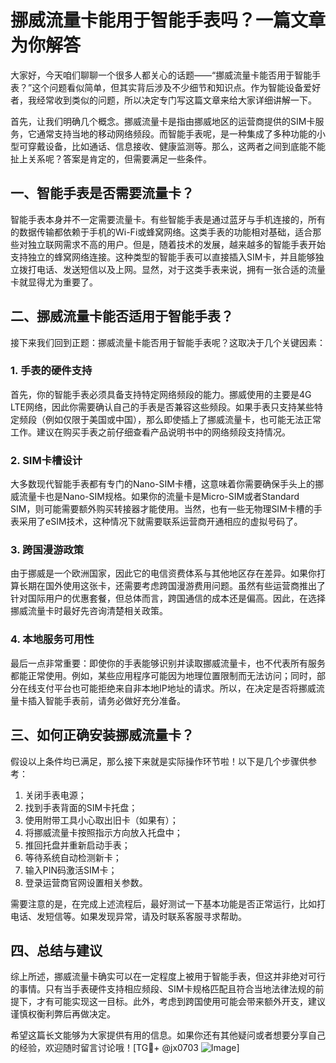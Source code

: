 # 挪威流量卡能用于智能手表吗？一篇文章为你解答

大家好，今天咱们聊聊一个很多人都关心的话题——“挪威流量卡能否用于智能手表？”这个问题看似简单，但其实背后涉及不少细节和知识点。作为智能设备爱好者，我经常收到类似的问题，所以决定专门写这篇文章来给大家详细讲解一下。

首先，让我们明确几个概念。挪威流量卡是指由挪威地区的运营商提供的SIM卡服务，它通常支持当地的移动网络频段。而智能手表呢，是一种集成了多种功能的小型可穿戴设备，比如通话、信息接收、健康监测等。那么，这两者之间到底能不能扯上关系呢？答案是肯定的，但需要满足一些条件。

## 一、智能手表是否需要流量卡？

智能手表本身并不一定需要流量卡。有些智能手表是通过蓝牙与手机连接的，所有的数据传输都依赖于手机的Wi-Fi或蜂窝网络。这类手表的功能相对基础，适合那些对独立联网需求不高的用户。但是，随着技术的发展，越来越多的智能手表开始支持独立的蜂窝网络连接。这种类型的智能手表可以直接插入SIM卡，并且能够独立拨打电话、发送短信以及上网。显然，对于这类手表来说，拥有一张合适的流量卡就显得尤为重要了。

## 二、挪威流量卡能否适用于智能手表？

接下来我们回到正题：挪威流量卡能否用于智能手表呢？这取决于几个关键因素：

### 1. 手表的硬件支持
首先，你的智能手表必须具备支持特定网络频段的能力。挪威使用的主要是4G LTE网络，因此你需要确认自己的手表是否兼容这些频段。如果手表只支持某些特定频段（例如仅限于美国或中国），那么即使插上了挪威流量卡，也可能无法正常工作。建议在购买手表之前仔细查看产品说明书中的网络频段支持情况。

### 2. SIM卡槽设计
大多数现代智能手表都有专门的Nano-SIM卡槽，这意味着你需要确保手头上的挪威流量卡也是Nano-SIM规格。如果你的流量卡是Micro-SIM或者Standard SIM，则可能需要额外购买转接器才能使用。当然，也有一些无物理SIM卡槽的手表采用了eSIM技术，这种情况下就需要联系运营商开通相应的虚拟号码了。

### 3. 跨国漫游政策
由于挪威是一个欧洲国家，因此它的电信资费体系与其他地区存在差异。如果你打算长期在国外使用这张卡，还需要考虑跨国漫游费用问题。虽然有些运营商推出了针对国际用户的优惠套餐，但总体而言，跨国通信的成本还是偏高。因此，在选择挪威流量卡时最好先咨询清楚相关政策。

### 4. 本地服务可用性
最后一点非常重要：即使你的手表能够识别并读取挪威流量卡，也不代表所有服务都能正常使用。例如，某些应用程序可能因为地理位置限制而无法访问；同时，部分在线支付平台也可能拒绝来自非本地IP地址的请求。所以，在决定是否将挪威流量卡插入智能手表前，请务必做好充分准备。

## 三、如何正确安装挪威流量卡？

假设以上条件均已满足，那么接下来就是实际操作环节啦！以下是几个步骤供参考：

1. 关闭手表电源；
2. 找到手表背面的SIM卡托盘；
3. 使用附带工具小心取出旧卡（如果有）；
4. 将挪威流量卡按照指示方向放入托盘中；
5. 推回托盘并重新启动手表；
6. 等待系统自动检测新卡；
7. 输入PIN码激活SIM卡；
8. 登录运营商官网设置相关参数。

需要注意的是，在完成上述流程后，最好测试一下基本功能是否正常运行，比如打电话、发短信等。如果发现异常，请及时联系客服寻求帮助。

## 四、总结与建议

综上所述，挪威流量卡确实可以在一定程度上被用于智能手表，但这并非绝对可行的事情。只有当手表硬件支持相应频段、SIM卡规格匹配且符合当地法律法规的前提下，才有可能实现这一目标。此外，考虑到跨国使用可能会带来额外开支，建议谨慎权衡利弊后再做决定。

希望这篇长文能够为大家提供有用的信息。如果你还有其他疑问或者想要分享自己的经验，欢迎随时留言讨论哦！[TG💪+ @jx0703 ![Image](https://github.com/user-attachments/assets/dbca1d08-cadb-493c-b0ec-ad6f7a83f270)]